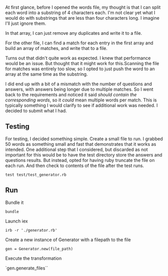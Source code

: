 At first glance, before I opened the words file, my thought is that I can split each word into a substring of 4 characters each. I'm not clear yet what I would do with substrings that are less than four characters long. I imagine I'll just ignore them.

In that array, I can just remove any duplicates and write it to a file.

For the other file, I can find a match for each entry in the first array and build an array of matches, and write that to a file.


Turns out that didn't quite work as expected. I knew that performance would be an issue. But thought that it might work for this.Scanning the file for matches was entirely too slow, so I opted to just push the word to an array at the same time as the substring.

I did end up with a bit of a mismatch with the number of questions and answers, with answers being longer due to multiple matches.  So I went back to the requirements and noticed it said _should contain the corresponding words_, so it _could_ mean multiple words per match. This is typically something I would clarify to see if additional work was needed. I decided to submit what I had.

## Testing

For testing, I decided something simple. Create a small file to run. I grabbed 50 words as something small and fast that demonstrates that it works as intended. One additional step that I considered, but discarded as not important for this would be to have the test directory store the answers and questions results. But instead, opted for having ruby truncate the file on each run. And then check to contents of the file after the test runs.

`test test/test_generator.rb`


## Run

Bundle it

`bundle`

Launch iex

`irb -r './generator.rb'`

Create a new instance of Generator with a filepath to the file

`gen = Generator.new(file_path)`

Execute the transformation

`gen.generate_files``

